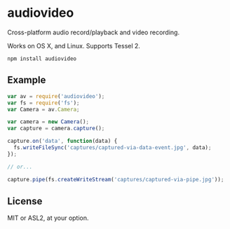 # audiovideo

Cross-platform audio record/playback and video recording.

Works on OS X, and Linux. Supports Tessel 2.

```
npm install audiovideo
```

## Example

```js
var av = require('audiovideo');
var fs = require('fs');
var Camera = av.Camera;

var camera = new Camera();
var capture = camera.capture();

capture.on('data', function(data) {
  fs.writeFileSync('captures/captured-via-data-event.jpg', data);
});

// or...

capture.pipe(fs.createWriteStream('captures/captured-via-pipe.jpg'));
```

## License

MIT or ASL2, at your option.

